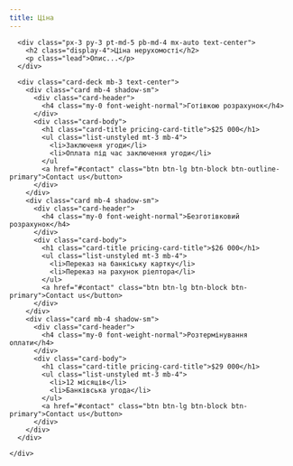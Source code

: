 ```yaml
---
title: Ціна
---
```


<div class="container">
  <div class="row">
    <div class="col-12">

      <div class="px-3 py-3 pt-md-5 pb-md-4 mx-auto text-center">
        <h2 class="display-4">Ціна нерухомості</h2>
        <p class="lead">Опис...</p>
      </div>

      <div class="card-deck mb-3 text-center">
        <div class="card mb-4 shadow-sm">
          <div class="card-header">
            <h4 class="my-0 font-weight-normal">Готівкою розрахунок</h4>
          </div>
          <div class="card-body">
            <h1 class="card-title pricing-card-title">$25 000</h1>
            <ul class="list-unstyled mt-3 mb-4">
              <li>Заключеня угоди</li>
              <li>Оплата під час заключення угоди</li>
            </ul
            <a href="#contact" class="btn btn-lg btn-block btn-outline-primary">Contact us</button>
          </div>
        </div>
        <div class="card mb-4 shadow-sm">
          <div class="card-header">
            <h4 class="my-0 font-weight-normal">Безготівковий розрахунок</h4>
          </div>
          <div class="card-body">
            <h1 class="card-title pricing-card-title">$26 000</h1>
            <ul class="list-unstyled mt-3 mb-4">
              <li>Переказ на банкіську картку</li>
              <li>Переказ на рахунок ріелтора</li>
            </ul>
            <a href="#contact" class="btn btn-lg btn-block btn-primary">Contact us</button>
          </div>
        </div>
        <div class="card mb-4 shadow-sm">
          <div class="card-header">
            <h4 class="my-0 font-weight-normal">Розтермінування оплати</h4>
          </div>
          <div class="card-body">
            <h1 class="card-title pricing-card-title">$29 000</h1>
            <ul class="list-unstyled mt-3 mb-4">
              <li>12 місяців</li>
              <li>Банківська угода</li>
            </ul>
            <a href="#contact" class="btn btn-lg btn-block btn-primary">Contact us</button>
          </div>
        </div>
      </div>

    </div>
  </div>
</div>
